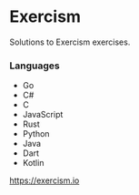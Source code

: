 # Exercism

Solutions to Exercism exercises.

### Languages

 * Go
 * C#
 * C
 * JavaScript
 * Rust
 * Python
 * Java
 * Dart
 * Kotlin


<https://exercism.io>
